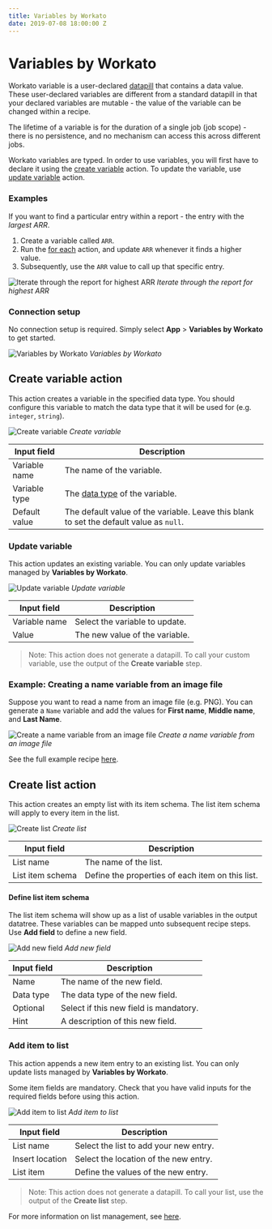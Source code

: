 ```yaml
---
title: Variables by Workato
date: 2019-07-08 18:00:00 Z
---
```


# Variables by Workato
Workato variable is a user-declared [datapill](/recipes/data-pills-and-mapping.md) that contains a data value. These user-declared variables are different from a standard datapill in that your declared variables are mutable - the value of the variable can be changed within a recipe.

The lifetime of a variable is for the duration of a single job (job scope) - there is no persistence, and no mechanism can access this across different jobs.

Workato variables are typed. In order to use variables, you will first have to declare it using the [create variable](#create-variable) action. To update the variable, use [update variable](#update-variable) action.

### Examples
If you want to find a particular entry within a report - the entry with the *largest ARR*.
1. Create a variable called `ARR`.
2. Run the [for each](recipes/steps.md#repeat-step) action, and update `ARR` whenever it finds a higher value.
3. Subsequently, use the `ARR` value to call up that specific entry.

![Iterate through the report for highest ARR](/assets/images/features/variables/run-through-list-for-highest-arr.png)
*Iterate through the report for highest ARR*

### Connection setup
No connection setup is required. Simply select **App** > **Variables by Workato** to get started.

![Variables by Workato](/assets/images//features/variables/variables-by-workato.png)
*Variables by Workato*

## Create variable action
This action creates a variable in the specified data type. You should configure this variable to match the data type that it will be used for (e.g. `integer`, `string`).

![Create variable](/assets/images/features/variables/create-variable-action.png)
*Create variable*

| Input field   | Description               |
| ------------- | ------------------------- |
| Variable name | The name of the variable. |
| Variable type | The [data type](/recipes/data-pills-and-mapping.md#data-types) of the variable. |
| Default value | The default value of the variable. Leave this blank to set the default value as `null`. |

### Update variable
This action updates an existing variable. You can only update variables managed by **Variables by Workato**.

![Update variable](/assets/images/features/variables/update-variable-action.png)
*Update variable*

| Input field   | Description                    |
| ------------- | ------------------------------ |
| Variable name | Select the variable to update. |
| Value         | The new value of the variable. |

> Note: This action does not generate a datapill. To call your custom variable, use the output of the **Create variable** step.

### Example: Creating a name variable from an image file
Suppose you want to read a name from an image file (e.g. PNG). You can generate a `Name` variable and add the values for **First name**, **Middle name**, and **Last Name**.

![Create a name variable from an image file](/assets/images/features/variables/retrieve-name-from-png.png)
*Create a name variable from an image file*

See the full example recipe [here](https://www.workato.com/recipes/867047-new-driver-id-card-in-dropbox-will-read-the-card-with-google-vision-and-save-user-info-to-google-sheets).

## Create list action
This action creates an empty list with its item schema. The list item schema will apply to every item in the list.

![Create list](/assets/images/features/variables/create-list-action.png)
*Create list*

| Input field      | Description                                      |
| ---------------- | ------------------------------------------------ |
| List name        | The name of the list.                            |
| List item schema | Define the properties of each item on this list. |

#### Define list item schema
The list item schema will show up as a list of usable variables in the output datatree. These variables can be mapped unto subsequent recipe steps. Use **Add field** to define a new field.

![Add new field](/assets/images/features/variables/add-new-field.png)
*Add new field*

| Input field | Description                              |
| ----------- | ---------------------------------------- |
| Name        | The name of the new field.               |
| Data type   | The data type of the new field.          |
| Optional    | Select if this new field is mandatory.   |
| Hint        | A description of this new field.         |

### Add item to list
This action appends a new item entry to an existing list. You can only update lists managed by **Variables by Workato**.

Some item fields are mandatory. Check that you have valid inputs for the required fields before using this action.

![Add item to list](/assets/images/features/variables/add-item-to-list-action.png)
*Add item to list*

| Input field     | Description                            |
| --------------- | -------------------------------------- |
| List name       | Select the list to add your new entry. |
| Insert location | Select the location of the new entry.  |
| List item       | Define the values of the new entry.    |

> Note: This action does not generate a datapill. To call your list, use the output of the **Create list** step.

For more information on list management, see [here](/features/list-management.md).
